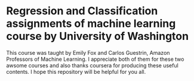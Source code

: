 # Regression and Classification assignments of machine learning course by University of Washington

This course was taught by Emily Fox and Carlos Guestrin, Amazon Professors of Machine Learning. I appreciate both of them for these two awsome courses and also thanks coursera for producing these useful contents. I hope this repository will be helpful for you all.
